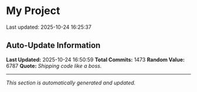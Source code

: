# My Project


Last updated: 2025-10-24 16:25:37








































































































































































































































































































































































































































































































































































































































































































































































































































































































































































































































































































































































































































































































































































































































































































































































































































































































































































































































































































































## Auto-Update Information

**Last Updated:** 2025-10-24 16:50:59
**Total Commits:** 1473
**Random Value:** 6787
**Quote:** _Shipping code like a boss._

---
_This section is automatically generated and updated._